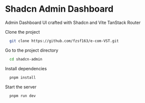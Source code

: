 # Shadcn Admin Dashboard

Admin Dashboard UI crafted with Shadcn and Vite TanStack Router

Clone the project

```bash
  git clone https://github.com/fzsf163/e-com-VST.git
```

Go to the project directory

```bash
  cd shadcn-admin
```

Install dependencies

```bash
  pnpm install
```

Start the server

```bash
  pnpm run dev
```

